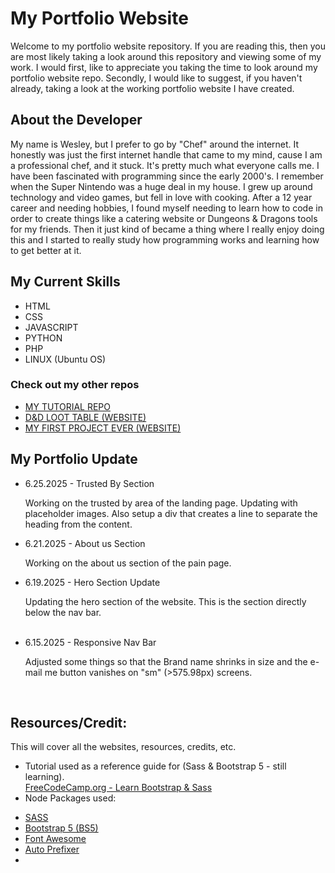 # My Portfolio Website
Welcome to my portfolio website repository. If you are reading this, then you are most likely taking a look around this repository and viewing some of my work. I would first, like to appreciate you taking the time to look around my portfolio website repo. Secondly, I would like to suggest, if you haven't already, taking a look at the working portfolio website I have created.

## About the Developer
My name is Wesley, but I prefer to go by "Chef" around the internet. It honestly was just the first internet handle that came to my mind, cause I am a professional chef, and it stuck. It's pretty much what everyone calls me. I have been fascinated with programming since the early 2000's. I remember when the Super Nintendo was a huge deal in my house. I grew up around technology and video games, but fell in love with cooking. After a 12 year career and needing hobbies, I found myself needing to learn how to code in order to create things like a catering website or Dungeons & Dragons tools for my friends. Then it just kind of became a thing where I really enjoy doing this and I started to really study how programming works and learning how to get better at it.

## My Current Skills
<ul>
<li>HTML</li>
<li>CSS</li>
<li>JAVASCRIPT</li>
<li>PYTHON</li>
<li>PHP</li>
<li>LINUX (Ubuntu OS)</li>
</ul>

### Check out my other repos
<ul>
  <li><a href="https://github.com/Chef91/Tutorial-Repo">MY TUTORIAL REPO</a></li>
  <li><a href="https://github.com/Chef91/Dnd-loot-website">D&D LOOT TABLE (WEBSITE)</a></li>
  <li><a href="https://github.com/Chef91/2DC-Foodblog">MY FIRST PROJECT EVER (WEBSITE)</a></li>
</ul>

## My Portfolio Update

<ul>
  <li>6.25.2025 - Trusted By Section</li>
    <p>Working on the trusted by area of the landing page. Updating with placeholder images. Also setup a div that creates a line to separate the heading from the content.</p>
  <li>6.21.2025 - About us Section</li>
    <p>Working on the about us section of the pain page.</p>
  <li>6.19.2025 - Hero Section Update</li>
    <p>Updating the hero section of the website. This is the section directly below the nav bar.</p>
      <br>
  <li>6.15.2025 - Responsive Nav Bar</li>
    <p>Adjusted some things so that the Brand name shrinks in size and the e-mail me button vanishes on "sm" (>575.98px) screens.</p>
      <br>
</ul>

## Resources/Credit:
This will cover all the websites, resources, credits, etc.
<br>
- Tutorial used as a reference guide for (Sass & Bootstrap 5 - still learning).<br>
<a href="https://www.youtube.com/watch?v=iJKCj8uAHz8&t=3312s">FreeCodeCamp.org - Learn Bootstrap & Sass</a>
- Node Packages used:
<ul>
  <li><a href="https://www.npmjs.com/package/sass">SASS</a></li>
  <li><a href="https://getbootstrap.com/">Bootstrap 5 (BS5)</a></li>
  <li><a href="https://fontawesome.com/">Font Awesome</a></li>
  <li><a href="https://www.npmjs.com/package/autoprefixer">Auto Prefixer</a></li>
  <li></li>
</ul>